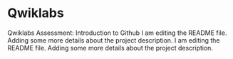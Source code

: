 # Qwiklabs
Qwiklabs Assessment: Introduction to Github
I am editing the README file. Adding some more details about the project description.
I am editing the README file. Adding some more details about the project description.
